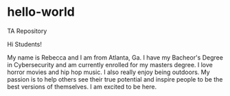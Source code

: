 # hello-world
TA Repository

Hi Students!

My name is Rebecca and I am from Atlanta, Ga. I have my Bacheor's Degree in Cybersecurity and am currently enrolled for my masters degree. I love horror movies and hip hop music. I also really enjoy being outdoors. My passion is to help others see their true potential and inspire people to be the best versions of themselves. I am excited to be here.
